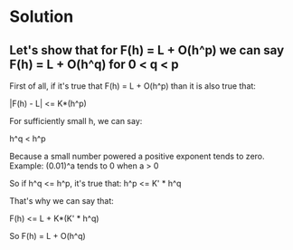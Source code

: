 # Solution

## Let's show that for F(h) = L + O(h^p) we can say F(h) = L + O(h^q) for 0 < q < p

First of all, if it's true that F(h) = L + O(h^p) than it is also true that:

|F(h) - L| <= K*(h^p)

For sufficiently small h, we can say:

h^q < h^p

Because a small number powered a positive exponent tends to zero. Example: (0.01)^a tends to 0 when a > 0

So if h^q <= h^p, it's true that: h^p <= K' * h^q

That's why we can say that:

F(h) <= L + K*(K' * h^q)

So F(h) = L + O(h^q)
